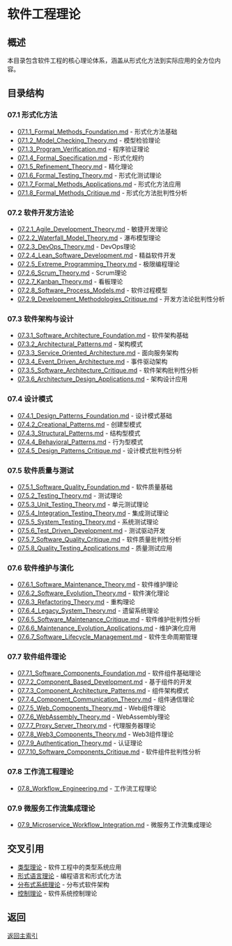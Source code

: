 # 软件工程理论

## 概述

本目录包含软件工程的核心理论体系，涵盖从形式化方法到实际应用的全方位内容。

## 目录结构

### 07.1 形式化方法

- [07.1.1_Formal_Methods_Foundation.md](07.1_Formal_Methods/07.1.1_Formal_Methods_Foundation.md) - 形式化方法基础
- [07.1.2_Model_Checking_Theory.md](07.1_Formal_Methods/07.1.2_Model_Checking_Theory.md) - 模型检验理论
- [07.1.3_Program_Verification.md](07.1_Formal_Methods/07.1.3_Program_Verification.md) - 程序验证理论
- [07.1.4_Formal_Specification.md](07.1_Formal_Methods/07.1.4_Formal_Specification.md) - 形式化规约
- [07.1.5_Refinement_Theory.md](07.1_Formal_Methods/07.1.5_Refinement_Theory.md) - 精化理论
- [07.1.6_Formal_Testing_Theory.md](07.1_Formal_Methods/07.1.6_Formal_Testing_Theory.md) - 形式化测试理论
- [07.1.7_Formal_Methods_Applications.md](07.1_Formal_Methods/07.1.7_Formal_Methods_Applications.md) - 形式化方法应用
- [07.1.8_Formal_Methods_Critique.md](07.1_Formal_Methods/07.1.8_Formal_Methods_Critique.md) - 形式化方法批判性分析

### 07.2 软件开发方法论

- [07.2.1_Agile_Development_Theory.md](07.2_Software_Development_Methodologies/07.2.1_Agile_Development_Theory.md) - 敏捷开发理论
- [07.2.2_Waterfall_Model_Theory.md](07.2_Software_Development_Methodologies/07.2.2_Waterfall_Model_Theory.md) - 瀑布模型理论
- [07.2.3_DevOps_Theory.md](07.2_Software_Development_Methodologies/07.2.3_DevOps_Theory.md) - DevOps理论
- [07.2.4_Lean_Software_Development.md](07.2_Software_Development_Methodologies/07.2.4_Lean_Software_Development.md) - 精益软件开发
- [07.2.5_Extreme_Programming_Theory.md](07.2_Software_Development_Methodologies/07.2.5_Extreme_Programming_Theory.md) - 极限编程理论
- [07.2.6_Scrum_Theory.md](07.2_Software_Development_Methodologies/07.2.6_Scrum_Theory.md) - Scrum理论
- [07.2.7_Kanban_Theory.md](07.2_Software_Development_Methodologies/07.2.7_Kanban_Theory.md) - 看板理论
- [07.2.8_Software_Process_Models.md](07.2_Software_Development_Methodologies/07.2.8_Software_Process_Models.md) - 软件过程模型
- [07.2.9_Development_Methodologies_Critique.md](07.2_Software_Development_Methodologies/07.2.9_Development_Methodologies_Critique.md) - 开发方法论批判性分析

### 07.3 软件架构与设计

- [07.3.1_Software_Architecture_Foundation.md](07.3_Software_Architecture_and_Design/07.3.1_Software_Architecture_Foundation.md) - 软件架构基础
- [07.3.2_Architectural_Patterns.md](07.3_Software_Architecture_and_Design/07.3.2_Architectural_Patterns.md) - 架构模式
- [07.3.3_Service_Oriented_Architecture.md](07.3_Software_Architecture_and_Design/07.3.3_Service_Oriented_Architecture.md) - 面向服务架构
- [07.3.4_Event_Driven_Architecture.md](07.3_Software_Architecture_and_Design/07.3.4_Event_Driven_Architecture.md) - 事件驱动架构
- [07.3.5_Software_Architecture_Critique.md](07.3_Software_Architecture_and_Design/07.3.5_Software_Architecture_Critique.md) - 软件架构批判性分析
- [07.3.6_Architecture_Design_Applications.md](07.3_Software_Architecture_and_Design/07.3.6_Architecture_Design_Applications.md) - 架构设计应用

### 07.4 设计模式

- [07.4.1_Design_Patterns_Foundation.md](07.4_Design_Patterns/07.4.1_Design_Patterns_Foundation.md) - 设计模式基础
- [07.4.2_Creational_Patterns.md](07.4_Design_Patterns/07.4.2_Creational_Patterns.md) - 创建型模式
- [07.4.3_Structural_Patterns.md](07.4_Design_Patterns/07.4.3_Structural_Patterns.md) - 结构型模式
- [07.4.4_Behavioral_Patterns.md](07.4_Design_Patterns/07.4.4_Behavioral_Patterns.md) - 行为型模式
- [07.4.5_Design_Patterns_Critique.md](07.4_Design_Patterns/07.4.5_Design_Patterns_Critique.md) - 设计模式批判性分析

### 07.5 软件质量与测试

- [07.5.1_Software_Quality_Foundation.md](07.5_Software_Quality_and_Testing/07.5.1_Software_Quality_Foundation.md) - 软件质量基础
- [07.5.2_Testing_Theory.md](07.5_Software_Quality_and_Testing/07.5.2_Testing_Theory.md) - 测试理论
- [07.5.3_Unit_Testing_Theory.md](07.5_Software_Quality_and_Testing/07.5.3_Unit_Testing_Theory.md) - 单元测试理论
- [07.5.4_Integration_Testing_Theory.md](07.5_Software_Quality_and_Testing/07.5.4_Integration_Testing_Theory.md) - 集成测试理论
- [07.5.5_System_Testing_Theory.md](07.5_Software_Quality_and_Testing/07.5.5_System_Testing_Theory.md) - 系统测试理论
- [07.5.6_Test_Driven_Development.md](07.5_Software_Quality_and_Testing/07.5.6_Test_Driven_Development.md) - 测试驱动开发
- [07.5.7_Software_Quality_Critique.md](07.5_Software_Quality_and_Testing/07.5.7_Software_Quality_Critique.md) - 软件质量批判性分析
- [07.5.8_Quality_Testing_Applications.md](07.5_Software_Quality_and_Testing/07.5.8_Quality_Testing_Applications.md) - 质量测试应用

### 07.6 软件维护与演化

- [07.6.1_Software_Maintenance_Theory.md](07.6_Software_Maintenance_and_Evolution/07.6.1_Software_Maintenance_Theory.md) - 软件维护理论
- [07.6.2_Software_Evolution_Theory.md](07.6_Software_Maintenance_and_Evolution/07.6.2_Software_Evolution_Theory.md) - 软件演化理论
- [07.6.3_Refactoring_Theory.md](07.6_Software_Maintenance_and_Evolution/07.6.3_Refactoring_Theory.md) - 重构理论
- [07.6.4_Legacy_System_Theory.md](07.6_Software_Maintenance_and_Evolution/07.6.4_Legacy_System_Theory.md) - 遗留系统理论
- [07.6.5_Software_Maintenance_Critique.md](07.6_Software_Maintenance_and_Evolution/07.6.5_Software_Maintenance_Critique.md) - 软件维护批判性分析
- [07.6.6_Maintenance_Evolution_Applications.md](07.6_Software_Maintenance_and_Evolution/07.6.6_Maintenance_Evolution_Applications.md) - 维护演化应用
- [07.6.7_Software_Lifecycle_Management.md](07.6_Software_Maintenance_and_Evolution/07.6.7_Software_Lifecycle_Management.md) - 软件生命周期管理

### 07.7 软件组件理论

- [07.7.1_Software_Components_Foundation.md](07.7_Software_Components/07.7.1_Software_Components_Foundation.md) - 软件组件基础理论
- [07.7.2_Component_Based_Development.md](07.7_Software_Components/07.7.2_Component_Based_Development.md) - 基于组件的开发
- [07.7.3_Component_Architecture_Patterns.md](07.7_Software_Components/07.7.3_Component_Architecture_Patterns.md) - 组件架构模式
- [07.7.4_Component_Communication_Theory.md](07.7_Software_Components/07.7.4_Component_Communication_Theory.md) - 组件通信理论
- [07.7.5_Web_Components_Theory.md](07.7_Software_Components/07.7.5_Web_Components_Theory.md) - Web组件理论
- [07.7.6_WebAssembly_Theory.md](07.7_Software_Components/07.7.6_WebAssembly_Theory.md) - WebAssembly理论
- [07.7.7_Proxy_Server_Theory.md](07.7_Software_Components/07.7.7_Proxy_Server_Theory.md) - 代理服务器理论
- [07.7.8_Web3_Components_Theory.md](07.7_Software_Components/07.7.8_Web3_Components_Theory.md) - Web3组件理论
- [07.7.9_Authentication_Theory.md](07.7_Software_Components/07.7.9_Authentication_Theory.md) - 认证理论
- [07.7.10_Software_Components_Critique.md](07.7_Software_Components/07.7.10_Software_Components_Critique.md) - 软件组件批判性分析

### 07.8 工作流工程理论

- [07.8_Workflow_Engineering.md](07.8_Workflow_Engineering.md) - 工作流工程理论

### 07.9 微服务工作流集成理论

- [07.9_Microservice_Workflow_Integration.md](07.9_Microservice_Workflow_Integration.md) - 微服务工作流集成理论

## 交叉引用

- [类型理论](../01_Type_Theory/) - 软件工程中的类型系统应用
- [形式语言理论](../03_Formal_Language/) - 编程语言和形式化方法
- [分布式系统理论](../10_Distributed_Systems_Theory/) - 分布式软件架构
- [控制理论](../02_Control_Theory/) - 软件系统控制理论

## 返回

[返回主索引](../../README.md)
